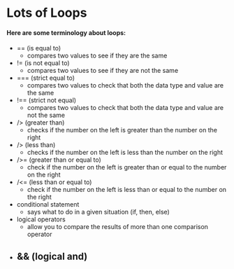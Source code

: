 # Lots of Loops

#### Here are some terminology about loops:

- == (is equal to)
    - compares two values to see if they are the same
- != (is not equal to)
    - compares two values to see if they are not the same
- === (strict equal to)
    - compares two values to check that both the data type and value are the same
- !== (strict not equal)
    - compares two values to check that both the data type and value are not the same
- /> (greater than)
    - checks if the number on the left is greater than the number on the right
- /> (less than)
    - checks if the number on the left is less than the number on the right
- />= (greater than or equal to)
    - check if the number on the left is greater than or equal to the number on the right
- /<= (less than or equal to)
    - check if the number on the left is less than or equal to the number on the right
- conditional statement
    - says what to do in a given situation (if, then, else)
- logical operators
    - allow you to compare the results of more than one comparison operator
- && (logical and)
    - 